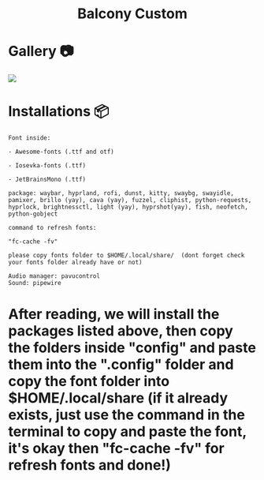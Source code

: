 <div align="center">
    <h1>Balcony Custom</h1>
</div>

# Gallery 📷
![](./ScreenShots/HyprLand/image.png)

# Installations 📦


```
Font inside:

- Awesome-fonts (.ttf and otf)

- Iosevka-fonts (.ttf)

- JetBrainsMono (.ttf)

package: waybar, hyprland, rofi, dunst, kitty, swaybg, swayidle, pamixer, brillo (yay), cava (yay), fuzzel, cliphist, python-requests, hyprlock, brightnessctl, light (yay), hyprshot(yay), fish, neofetch, python-gobject

command to refresh fonts:

"fc-cache -fv"

please copy fonts folder to $HOME/.local/share/  (dont forget check your fonts folder already have or not)

Audio manager: pavucontrol
Sound: pipewire
```
# After reading, we will install the packages listed above, then copy the folders inside "config" and paste them into the ".config" folder and copy the font folder into $HOME/.local/share (if it already exists, just use the command in the terminal to copy and paste the font, it's okay then "fc-cache -fv" for refresh fonts and done!)

